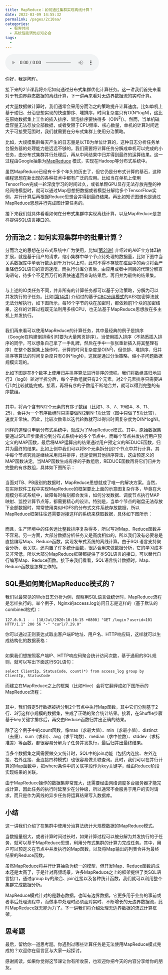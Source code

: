 ```yaml
---
title: MapReduce：如何通过集群实现离线计算？
date: 2022-03-09 14:55:32
permalink: /pages/2c10aa/
categories:
  - 极客时间
  - 系统性能调优必知必会
tags:
  - 
---
```

<audio title="28.MapReduce：如何通过集群实现离线计算？" src="https://static001.geekbang.org/resource/audio/1f/e9/1f52881d9daaa1a3aac4ffda0fbae5e9.mp3" controls="controls"></audio> 
<p>你好，我是陶辉。</p><p>接下来的2节课我将介绍如何通过分布式集群优化计算任务。这一讲我们首先来看对于有边界静态数据的离线计算，下一讲再来看对无边界数据流的实时计算。</p><p>对大量数据做计算时，我们通常会采用分而治之的策略提升计算速度。比如单机上基于递归、分治思想实现的快速排序、堆排序，时间复杂度只有O(N*logN)，这比在原始数据集上工作的插入排序、冒泡排序要快得多（O(N<sup>2</sup>)）。然而，当单机磁盘容量无法存放全部数据，或者受限于CPU频率、核心数量，单机的计算时间远大于可接受范围时，我们就需要在分布式集群上使用分治策略。</p><p>比如，大规模集群每天产生的日志量是以TB为单位计算的，这种日志分析任务单台服务器的处理能力是远远不够的。我们需要将计算任务分解成单机可以完成的小任务，由分布式集群并行处理后，再从中间结果中归并得到最终的运算结果。这一过程由Google抽象为<a href="https://zh.wikipedia.org/wiki/MapReduce">MapReduce</a> 模式，实现在Hadoop等分布式系统中。</p><p>虽然MapReduce已经有十多个年头的历史了，但它仍是分布式计算的基石，这种编程思想在新出现的各种技术中都有广泛的应用。比如当在单机上使用TensorFlow完成一轮深度学习的时间过久，或者单颗GPU显存无法存放完整的神经网络模型时，就可以通过Map思想把数据或者模型分解给多个TensorFlow实例，并行计算后再根据Reduce思想合并得到最终结果。再比如知识图谱也是通过MapReduce思想并行完成图计算任务的。</p><!-- [[[read_end]]] --><p>接下来我们就具体看看如何在分布式集群中实现离线计算，以及MapReduce是怎样提供SQL语言接口的。</p><h2>分而治之：如何实现集群中的批量计算？</h2><p>分而治之的思想在分布式系统中广为使用，比如<a href="https://time.geekbang.org/column/article/252741">[第21讲]</a> 介绍过的AKF立方体Z轴扩展，就是基于用户的请求，缩小集群中单个节点待处理的数据量，比如下图中当关系数据库中单表行数达到千万行以上时，此时不得不存放在磁盘中的索引将会严重降低SQL语句的查询速度。而执行分库分表后，由应用或者中间层的代理分解查询语句，待多个不足百万行的表快速返回查询结果后，再归并为最终的结果集。</p><p><img src="https://static001.geekbang.org/resource/image/71/81/712a0a73b71090abcaa7ac552f402181.png" alt=""></p><p>与上述的IO类任务不同，并非所有的计算任务都可以基于分治策略，分解为可以并发执行的子任务。比如<a href="https://time.geekbang.org/column/article/241632">[第14讲]</a> 介绍过的基于<a href="https://zh.wikipedia.org/zh-hans/%E5%88%86%E7%BB%84%E5%AF%86%E7%A0%81%E5%B7%A5%E4%BD%9C%E6%A8%A1%E5%BC%8F">CBC分组模式</a>的AES加密算法就无法分解执行，如下图所示，每16个字节的块在加密时，都依赖前1个块的加密结果，这样的计算过程既无法利用多核CPU，也无法基于MapReduce思想放在多主机上并发执行。</p><p><a href="https://zh.wikipedia.org/zh-hans/%E5%88%86%E7%BB%84%E5%AF%86%E7%A0%81%E5%B7%A5%E4%BD%9C%E6%A8%A1%E5%BC%8F"><img src="https://static001.geekbang.org/resource/image/2b/3b/2b8bca7a74eb5f98125098e271d0973b.jpg" alt="" title="图片源自：https://zh.wikipedia.org/zh-hans/%E5%88%86%E7%BB%84%E5%AF%86%E7%A0%81%E5%B7%A5%E4%BD%9C%E6%A8%A1%E5%BC%8F"></a></p><p>我们再来看可以使用MapReduce的计算任务，其中最经典的例子是排序（Google在构建倒排索引时要为大量网页排序）。当使用插入排序（不熟悉插入排序的同学，可以想象自己拿了一手乱牌，然后在手中一张张重新插入将其整理有序）在整个数据集上操作时，计算的时间复杂度是O(N<sup>2</sup>)，但快排、堆排序、归并排序等算法的时间复杂度只有O(N*logN)，这就是通过分治策略，缩小子问题数据规模实现的。</p><p>比如下图是在8个数字上使用归并排序算法进行排序的流程。我们将数组递归地进行3（log8）轮对半拆分后，每个子数组就只有2个元素。对2个元素排序只需要进行1次比较就能完成。接着，再将有序的子数组不断地合并，就可以得到完整的有序数组。</p><p><img src="https://static001.geekbang.org/resource/image/8e/71/8e9f75013bcb26ae2befec6ff8739971.png" alt=""></p><p>其中，将两个含有N/2个元素的有序子数组（比如1、3、7、19和4、8、11、25），合并为一个有序数组时只需要做N/2到N-1次比较（图中只做了5次比较），速度非常快。因此，比较次数乘以迭代轮数就可以得出时间复杂度为O(N*logN)。</p><p>同样的道理引申到分布式系统中，就成为了MapReduce模式。其中，原始数据集要通过SPLIT步骤拆分到分布式系统中的多个节点中，而每个节点并发执行用户预定义的MAP函数，最后将MAP运算出的结果通过用户预定义的REDUCE函数，归并为最终的结果。比如上例中我们可以将8个元素拆分到2个节点中并行计算，其中每个节点究竟是继续采用归并排序，还是使用其他排序算法，这由预定义的MAP函数决定。当MAP函数生成有序的子数组后，REDUCE函数再将它们归并为完整的有序数组，具体如下图所示：</p><p><img src="https://static001.geekbang.org/resource/image/72/15/72bb89540bae52a46e69a5d802680715.png" alt=""></p><p>当面对TB、PB级别的数据时，MapReduce思想就成了唯一的解决方案。当然，在实际软件工程中实现MapReduce的框架要比上面的示意图复杂许多，毕竟在大规模分布式系统中，故障每时每刻都会发生，如何分发数据、调度节点执行MAP映射、监控计算节点等，都需要精心的设计。特别是，当单个节点的磁盘无法存放下全部数据时，常常使用类似HDFS的分布式文件系统存放数据，所以MapReduce框架往往还需要对接这样的系统来获取数据，具体如下图所示：</p><p><a href="http://a4academics.com/tutorials/83-hadoop/840-map-reduce-architecture"><img src="https://static001.geekbang.org/resource/image/4f/39/4f3182c6334ec0c7b67e69b6ded2e839.png" alt="" title="图片来源：http://a4academics.com/tutorials/83-hadoop/840-map-reduce-architecture"></a></p><p>而且，生产环境中的任务远比整数排序复杂得多，所以写对Map、Reduce函数并不容易。另一方面，大部分数据分析任务又是高度相似的，所以我们没有必要总是直接编写Map、Reduce函数，实现发布式系统的离线计算。由于SQL语言支持聚合分析、表关联，还内置了许多统计函数，很适合用来做数据分析，它的学习成本又非常低，所以大部分MapReduce框架都提供了类SQL语言的接口，可以替代自行编写Map、Reduce函数。接下来我们看看，SQL语言统计数据时，Map、Reduce函数是怎样工作的。</p><h2>SQL是如何简化MapReduce模式的？</h2><p>我们以最常见的Web日志分析为例，观察用SQL语言做统计时，MapReduce流程是怎样执行的。举个例子，Nginx的access.log访问日志是这样的（基于默认的combined格式）：</p><pre><code>127.0.0.1 - - [18/Jul/2020:10:16:15 +0800] &quot;GET /login？userid=101 HTTP/1.1&quot; 200 56 &quot;-&quot; &quot;curl/7.29.0&quot;
</code></pre><p>你可以通过正则表达式取出客户端IP地址、用户名、HTTP响应码，这样就可以生成结构化的数据表格：</p><p><img src="https://static001.geekbang.org/resource/image/e9/e7/e9fcf8e7529f973b1679af93333b4ee7.jpg" alt=""></p><p>如果我们想按照客户端IP、HTTP响应码聚合统计访问次数，基于通用的SQL规则，就可以写出下面这行SQL语句：</p><pre><code>select ClientIp, StatusCode, count(*) from access_log group by ClientIp, StatusCode
</code></pre><p>而建立在MapReduce之上的框架（比如Hive）会将它翻译成如下图所示的MapReduce流程：</p><p><img src="https://static001.geekbang.org/resource/image/4c/f9/4cb7443e0f9cdf2ba77fbbe230487ff9.png" alt=""></p><p>其中，我们假定5行数据被拆分到2个节点中执行Map函数，其中它们分别基于2行、3行这样小规模的数据集，生成了正确的聚合统计结果。接着，在Shuffle步骤基于key关键字排序后，再交由Reduce函数归并出正确的结果。</p><p>除了这个例子中的count函数，像max（求最大值）、min（求最小值）、distinct（去重）、sum（求和）、avg（求平均数）、median（求中位数）、stddev（求标准差）等函数，都很容易分解为子任务并发执行，最后归并出最终结果。</p><p>当多个数据集之间需要做交叉统计时，SQL中的join功能（包括内连接、左外连接、右外连接、全连接四种模式）也很容易做关联查询。此时，我们可以在并行计算的Map函数中，把where条件中的关联字段作为key关键字，经由Reduce阶段实现结果的关联。</p><p>由于MapReduce操作的数据集非常庞大，还需要经由网络调度多台服务器才能完成计算，因此任务的执行时延至少在分钟级，所以通常不会服务于用户的实时请求，而只是作为离线的异步任务将运算结果写入数据库。</p><h2>小结</h2><p>这一讲我们介绍了在集群中使用分治算法统计大规模数据的MapReduce模式。</p><p>当数据量很大，或者计算时间过长时，如果计算过程可以被分解为并发执行的子任务，就可以基于MapReduce思想，利用分布式集群的计算力完成任务。其中，用户可以预定义在节点中并发执行的Map函数，以及将Map输出的列表合并为最终结果的Reduce函数。</p><p>虽然MapReduce将并行计算抽象为统一的模型，但开发Map、Reduce函数的成本还是太高了，于是针对高频场景，许多MapReduce之上的框架提供了类SQL语言接口，通过group by的聚合、join连接以及各种统计函数，我们就可以利用整个集群完成数据分析。</p><p>MapReduce模式针对的是静态数据，也叫有边界数据，它更多用于业务的事前或者事后处理流程中，而做事中处理时必须面对实时、不断增长的无边界数据流，此时MapReduce就无能为力了。下一讲我们将介绍处理无边界数据的流式计算框架。</p><h2>思考题</h2><p>最后，留给你一道思考题。你遇到过哪些计算任务是无法使用MapReduce模式完成的？欢迎你在留言区与大家一起探讨。</p><p>感谢阅读，如果你觉得这节课让你有所收获，也欢迎你把今天的内容分享给你的朋友。</p>